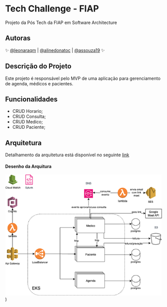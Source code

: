 
# Tech Challenge - FIAP
Projeto da Pós Tech da FIAP em Software Architecture

## Autoras

✨ [@leonaraqm](https://github.com/leonara) | [@alinedonatoc](https://github.com/alinedonatoc) | [@assouza19](https://github.com/assouza19) ✨

## Descrição do Projeto
Este projeto é responsável pelo MVP de uma aplicação para gerenciamento de agenda, médicos e pacientes.

## Funcionalidades

- CRUD Horario;
- CRUD Consulta;
- CRUD Medico;
- CRUD Paciente;

## Arquitetura
Detalhamento da arquitetura está disponível no seguinte [link](https://leonaradevelopment.atlassian.net/wiki/external/NWFkNzA1NGYwOTVkNGQzNGJmYjZiNzljOTljOTUyNDg)

#### Desenho da Arquitura

![Desenho da Arquitetura](desenho-arquitetura.png))
